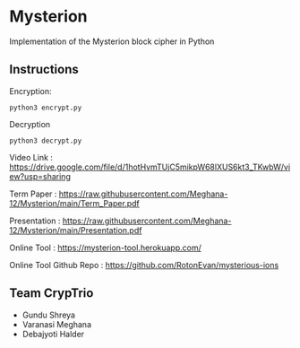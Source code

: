 # Mysterion
Implementation of the Mysterion block cipher in Python

## Instructions
Encryption:
```
python3 encrypt.py
```

Decryption
```
python3 decrypt.py
```

Video Link : https://drive.google.com/file/d/1hotHvmTUjC5mikpW68lXUS6kt3_TKwbW/view?usp=sharing

Term Paper : https://raw.githubusercontent.com/Meghana-12/Mysterion/main/Term_Paper.pdf

Presentation : https://raw.githubusercontent.com/Meghana-12/Mysterion/main/Presentation.pdf

Online Tool : https://mysterion-tool.herokuapp.com/

Online Tool Github Repo : https://github.com/RotonEvan/mysterious-ions

## Team CrypTrio
- Gundu Shreya
- Varanasi Meghana
- Debajyoti Halder
